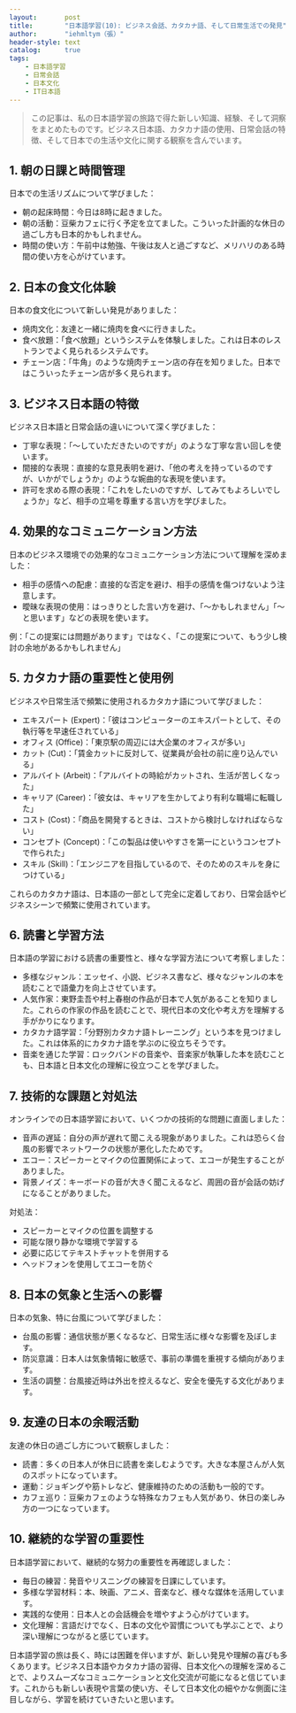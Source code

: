 ```yaml
---
layout:       post
title:        "日本語学習(10): ビジネス会話、カタカナ語、そして日常生活での発見"
author:       "iehmltym（張）"
header-style: text
catalog:      true
tags:
    - 日本語学習
    - 日常会話
    - 日本文化
    - IT日本語
---
```


> この記事は、私の日本語学習の旅路で得た新しい知識、経験、そして洞察をまとめたものです。ビジネス日本語、カタカナ語の使用、日常会話の特徴、そして日本での生活や文化に関する観察を含んでいます。

## 1. 朝の日課と時間管理

日本での生活リズムについて学びました：

- 朝の起床時間：今日は8時に起きました。
- 朝の活動：豆柴カフェに行く予定を立てました。こういった計画的な休日の過ごし方も日本的かもしれません。
- 時間の使い方：午前中は勉強、午後は友人と過ごすなど、メリハリのある時間の使い方を心がけています。

## 2. 日本の食文化体験

日本の食文化について新しい発見がありました：

- 焼肉文化：友達と一緒に焼肉を食べに行きました。
- 食べ放題：「食べ放題」というシステムを体験しました。これは日本のレストランでよく見られるシステムです。
- チェーン店：「牛角」のような焼肉チェーン店の存在を知りました。日本ではこういったチェーン店が多く見られます。

## 3. ビジネス日本語の特徴

ビジネス日本語と日常会話の違いについて深く学びました：

- 丁寧な表現：「～していただきたいのですが」のような丁寧な言い回しを使います。
- 間接的な表現：直接的な意見表明を避け、「他の考えを持っているのですが、いかがでしょうか」のような婉曲的な表現を使います。
- 許可を求める際の表現：「これをしたいのですが、してみてもよろしいでしょうか」など、相手の立場を尊重する言い方を学びました。

## 4. 効果的なコミュニケーション方法

日本のビジネス環境での効果的なコミュニケーション方法について理解を深めました：

- 相手の感情への配慮：直接的な否定を避け、相手の感情を傷つけないよう注意します。
- 曖昧な表現の使用：はっきりとした言い方を避け、「～かもしれません」「～と思います」などの表現を使います。

例：「この提案には問題があります」ではなく、「この提案について、もう少し検討の余地があるかもしれません」

## 5. カタカナ語の重要性と使用例

ビジネスや日常生活で頻繁に使用されるカタカナ語について学びました：

- エキスパート (Expert)：「彼はコンピューターのエキスパートとして、その執行等を早速任されている」
- オフィス (Office)：「東京駅の周辺には大企業のオフィスが多い」
- カット (Cut)：「賃金カットに反対して、従業員が会社の前に座り込んでいる」
- アルバイト (Arbeit)：「アルバイトの時給がカットされ、生活が苦しくなった」
- キャリア (Career)：「彼女は、キャリアを生かしてより有利な職場に転職した」
- コスト (Cost)：「商品を開発するときは、コストから検討しなければならない」
- コンセプト (Concept)：「この製品は使いやすさを第一にというコンセプトで作られた」
- スキル (Skill)：「エンジニアを目指しているので、そのためのスキルを身につけている」

これらのカタカナ語は、日本語の一部として完全に定着しており、日常会話やビジネスシーンで頻繁に使用されています。

## 6. 読書と学習方法

日本語の学習における読書の重要性と、様々な学習方法について考察しました：

- 多様なジャンル：エッセイ、小説、ビジネス書など、様々なジャンルの本を読むことで語彙力を向上させています。
- 人気作家：東野圭吾や村上春樹の作品が日本で人気があることを知りました。これらの作家の作品を読むことで、現代日本の文化や考え方を理解する手がかりになります。
- カタカナ語学習：「分野別カタカナ語トレーニング」という本を見つけました。これは体系的にカタカナ語を学ぶのに役立ちそうです。
- 音楽を通じた学習：ロックバンドの音楽や、音楽家が執筆した本を読むことも、日本語と日本文化の理解に役立つことを学びました。

## 7. 技術的な課題と対処法

オンラインでの日本語学習において、いくつかの技術的な問題に直面しました：

- 音声の遅延：自分の声が遅れて聞こえる現象がありました。これは恐らく台風の影響でネットワークの状態が悪化したためです。
- エコー：スピーカーとマイクの位置関係によって、エコーが発生することがありました。
- 背景ノイズ：キーボードの音が大きく聞こえるなど、周囲の音が会話の妨げになることがありました。

対処法：
- スピーカーとマイクの位置を調整する
- 可能な限り静かな環境で学習する
- 必要に応じてテキストチャットを併用する
- ヘッドフォンを使用してエコーを防ぐ

## 8. 日本の気象と生活への影響

日本の気象、特に台風について学びました：

- 台風の影響：通信状態が悪くなるなど、日常生活に様々な影響を及ぼします。
- 防災意識：日本人は気象情報に敏感で、事前の準備を重視する傾向があります。
- 生活の調整：台風接近時は外出を控えるなど、安全を優先する文化があります。

## 9. 友達の日本の余暇活動

友達の休日の過ごし方について観察しました：

- 読書：多くの日本人が休日に読書を楽しむようです。大きな本屋さんが人気のスポットになっています。
- 運動：ジョギングや筋トレなど、健康維持のための活動も一般的です。
- カフェ巡り：豆柴カフェのような特殊なカフェも人気があり、休日の楽しみ方の一つになっています。

## 10. 継続的な学習の重要性

日本語学習において、継続的な努力の重要性を再確認しました：

- 毎日の練習：発音やリスニングの練習を日課にしています。
- 多様な学習材料：本、映画、アニメ、音楽など、様々な媒体を活用しています。
- 実践的な使用：日本人との会話機会を増やすよう心がけています。
- 文化理解：言語だけでなく、日本の文化や習慣についても学ぶことで、より深い理解につながると感じています。

日本語学習の旅は長く、時には困難を伴いますが、新しい発見や理解の喜びも多くあります。ビジネス日本語やカタカナ語の習得、日本文化への理解を深めることで、よりスムーズなコミュニケーションと文化交流が可能になると信じています。これからも新しい表現や言葉の使い方、そして日本文化の細やかな側面に注目しながら、学習を続けていきたいと思います。
